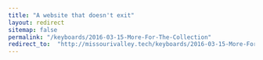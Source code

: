 ```yaml
---
title: "A website that doesn't exit"
layout: redirect
sitemap: false
permalink: "/keyboards/2016-03-15-More-For-The-Collection"
redirect_to:  "http://missourivalley.tech/keyboards/2016-03-15-More-For-The-Collection"
---
```

